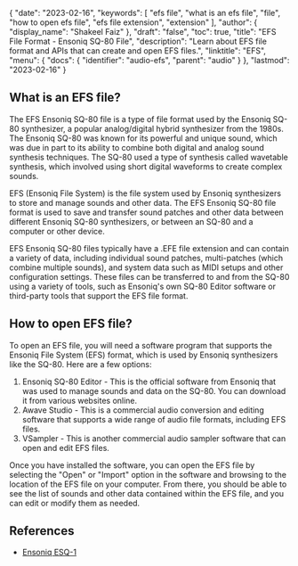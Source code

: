 {
  "date": "2023-02-16",
  "keywords": [
    "efs file",
    "what is an efs file",
    "file",
    "how to open efs file",
    "efs file extension",
    "extension"
  ],
  "author": {
    "display_name": "Shakeel Faiz"
  },
  "draft": "false",
  "toc": true,
  "title": "EFS File Format - Ensoniq SQ-80 File",
  "description": "Learn about EFS file format and APIs that can create and open EFS files.",
  "linktitle": "EFS",
  "menu": {
    "docs": {
      "identifier": "audio-efs",
      "parent": "audio"
    }
  },
  "lastmod": "2023-02-16"
}

## What is an EFS file?

The EFS Ensoniq SQ-80 file is a type of file format used by the Ensoniq SQ-80 synthesizer, a popular analog/digital hybrid synthesizer from the 1980s. The Ensoniq SQ-80 was known for its powerful and unique sound, which was due in part to its ability to combine both digital and analog sound synthesis techniques. The SQ-80 used a type of synthesis called wavetable synthesis, which involved using short digital waveforms to create complex sounds.

EFS (Ensoniq File System) is the file system used by Ensoniq synthesizers to store and manage sounds and other data. The EFS Ensoniq SQ-80 file format is used to save and transfer sound patches and other data between different Ensoniq SQ-80 synthesizers, or between an SQ-80 and a computer or other device.

EFS Ensoniq SQ-80 files typically have a .EFE file extension and can contain a variety of data, including individual sound patches, multi-patches (which combine multiple sounds), and system data such as MIDI setups and other configuration settings. These files can be transferred to and from the SQ-80 using a variety of tools, such as Ensoniq's own SQ-80 Editor software or third-party tools that support the EFS file format.

## How to open EFS file?

To open an EFS file, you will need a software program that supports the Ensoniq File System (EFS) format, which is used by Ensoniq synthesizers like the SQ-80. Here are a few options:

1. Ensoniq SQ-80 Editor - This is the official software from Ensoniq that was used to manage sounds and data on the SQ-80. You can download it from various websites online.
2. Awave Studio - This is a commercial audio conversion and editing software that supports a wide range of audio file formats, including EFS files.
3. VSampler - This is another commercial audio sampler software that can open and edit EFS files.

Once you have installed the software, you can open the EFS file by selecting the "Open" or "Import" option in the software and browsing to the location of the EFS file on your computer. From there, you should be able to see the list of sounds and other data contained within the EFS file, and you can edit or modify them as needed.

## References
* [Ensoniq ESQ-1](https://en.wikipedia.org/wiki/Ensoniq_ESQ-1)
